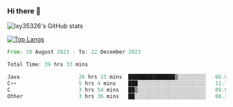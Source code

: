 ### Hi there 👋

<!--
**lxy35326/lxy35326** is a ✨ _special_ ✨ repository because its `README.md` (this file) appears on your GitHub profile.

Here are some ideas to get you started:

- 🔭 I’m currently working on ...
- 🌱 I’m currently learning ...
- 👯 I’m looking to collaborate on ...
- 🤔 I’m looking for help with ...
- 💬 Ask me about ...
- 📫 How to reach me: ...
- 😄 Pronouns: ...
- ⚡ Fun fact: ...
-->

![lxy35326's GitHub stats](https://github-readme-stats.vercel.app/api?username=lxy35326&show_icons=true)

[![Top Langs](https://github-readme-stats.vercel.app/api/top-langs/?username=anuraghazra&layout=compact)](https://github.com/anuraghazra/github-readme-stats)

<!--START_SECTION:waka-->

```rust
From: 10 August 2023 - To: 22 December 2023

Total Time: 39 hrs 33 mins

Java                   26 hrs 15 mins  ███████████████▒░░░░░░░░░   60.83 %
C++                    5 hrs 4 mins    ███░░░░░░░░░░░░░░░░░░░░░░   11.77 %
C                      3 hrs 54 mins   ██▒░░░░░░░░░░░░░░░░░░░░░░   09.06 %
Other                  3 hrs 36 mins   ██░░░░░░░░░░░░░░░░░░░░░░░   08.35 %
```

<!--END_SECTION:waka-->
